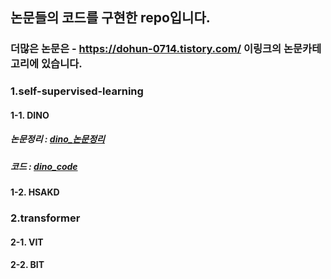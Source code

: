 ## 논문들의 코드를 구현한 repo입니다. 
### 더많은 논문은 - https://dohun-0714.tistory.com/ 이링크의 논문카테고리에 있습니다. 

### 1.self-supervised-learning 
#### 1-1. DINO 
##### 논문정리 : [dino_논문정리](https://dohun-0714.tistory.com/53)
##### 코드 : [dino_code](https://github.com/dohun-mat/paper_code/tree/main/knowledge_distilation/dino) 
#### 1-2. HSAKD 
### 2.transformer 
#### 2-1. VIT 
#### 2-2. BIT 
